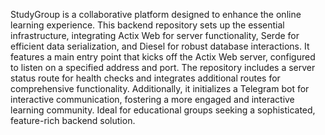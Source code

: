 StudyGroup is a collaborative platform designed to enhance the online learning experience. This backend repository sets up the essential infrastructure, integrating Actix Web for server functionality, Serde for efficient data serialization, and Diesel for robust database interactions. It features a main entry point that kicks off the Actix Web server, configured to listen on a specified address and port. The repository includes a server status route for health checks and integrates additional routes for comprehensive functionality. Additionally, it initializes a Telegram bot for interactive communication, fostering a more engaged and interactive learning community. Ideal for educational groups seeking a sophisticated, feature-rich backend solution.